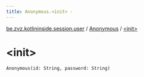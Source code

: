 ```yaml
---
title: Anonymous.<init> - 
---
```


[be.zvz.kotlininside.session.user](../index.html) / [Anonymous](index.html) / [&lt;init&gt;](./-init-.html)

# &lt;init&gt;

`Anonymous(id: String, password: String)`